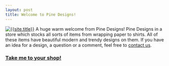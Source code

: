 ```yaml
---
layout: post
title: Welcome to Pine Designs!
---
```

[![{{site.title}}][banner]][store]
A huge warm welcome from Pine Designs! Pine Designs in a store which stocks all sorts of items from wrapping paper to shirts. All of these items have  beautiful modern and trendy designs on them. If you have an idea for a design, a question or a comment, feel free to [contact us]({{site.contact}}).
### [Take me to your shop!][store]

[banner]: {{site.img.banner}}
[store]: {{site.zazzle.store}}